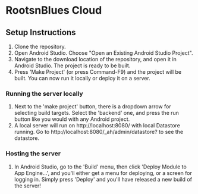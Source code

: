 # RootsnBlues Cloud

## Setup Instructions

1. Clone the repository.
2. Open Android Studio. Choose "Open an Existing Android Studio Project".
3. Navigate to the download location of the repository, and open it in Android Studio. The project is ready to be built.
4. Press 'Make Project' (or press Command-F9) and the project will be built. You can now run it locally or deploy it on a server.


### Running the server locally

1. Next to the 'make project' button, there is a dropdown arrow for selecting build targets. Select the 'backend' one, and press the run button like you would with any Android project.
2. A local server will run on http://localhost:8080/ with local Datastore running. Go to http://localhost:8080/_ah/admin/datastore? to see the datastore.


### Hosting the server

1. In Android Studio, go to the 'Build' menu, then click 'Deploy Module to App Engine...', and you'll either get a menu for deploying, or a screen for logging in. Simply press 'Deploy' and you'll have released a new build of the server!
